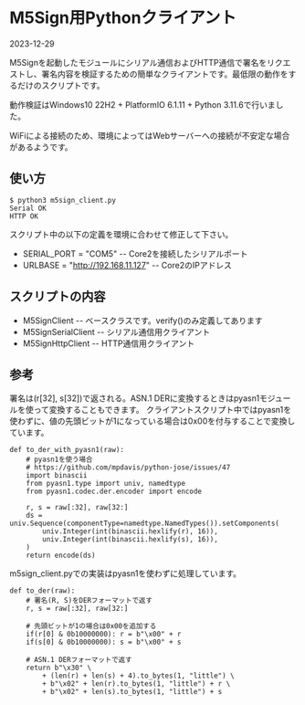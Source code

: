 # M5Sign用Pythonクライアント

2023-12-29

M5Signを起動したモジュールにシリアル通信およびHTTP通信で署名をリクエストし、署名内容を検証するための簡単なクライアントです。最低限の動作をするだけのスクリプトです。

動作検証はWindows10 22H2 + PlatformIO 6.1.11 + Python 3.11.6で行いました。

WiFiによる接続のため、環境によってはWebサーバーへの接続が不安定な場合があるようです。


## 使い方

    $ python3 m5sign_client.py
    Serial OK
    HTTP OK

スクリプト中の以下の定義を環境に合わせて修正して下さい。

- SERIAL_PORT = "COM5" -- Core2を接続したシリアルポート
- URLBASE     = "http://192.168.11.127" -- Core2のIPアドレス


## スクリプトの内容

- M5SignClient -- ベースクラスです。verify()のみ定義してあります
- M5SignSerialClient -- シリアル通信用クライアント
- M5SignHttpClient -- HTTP通信用クライアント


## 参考

署名は(r[32], s[32])で返される。ASN.1 DERに変換するときはpyasn1モジュールを使って変換することもできます。
クライアントスクリプト中ではpyasn1を使わずに、値の先頭ビットが1になっている場合は0x00を付与することで変換しています。

```
def to_der_with_pyasn1(raw):
    # pyasn1を使う場合
    # https://github.com/mpdavis/python-jose/issues/47
    import binascii
    from pyasn1.type import univ, namedtype
    from pyasn1.codec.der.encoder import encode

    r, s = raw[:32], raw[32:]
    ds = univ.Sequence(componentType=namedtype.NamedTypes()).setComponents(
        univ.Integer(int(binascii.hexlify(r), 16)),
        univ.Integer(int(binascii.hexlify(s), 16)),
    )
    return encode(ds)
```

m5sign_client.pyでの実装はpyasn1を使わずに処理しています。

```
def to_der(raw):
    # 署名(R, S)をDERフォーマットで返す
    r, s = raw[:32], raw[32:]

    # 先頭ビットが1の場合は0x00を追加する
    if(r[0] & 0b10000000): r = b"\x00" + r
    if(s[0] & 0b10000000): s = b"\x00" + s

    # ASN.1 DERフォーマットで返す
    return b"\x30" \
        + (len(r) + len(s) + 4).to_bytes(1, "little") \
        + b"\x02" + len(r).to_bytes(1, "little") + r \
        + b"\x02" + len(s).to_bytes(1, "little") + s
```